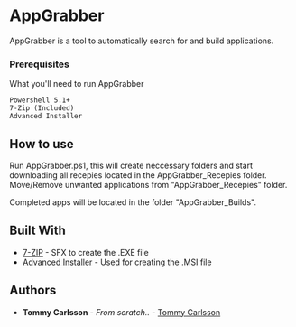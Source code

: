 # AppGrabber

AppGrabber is a tool to automatically search for and build applications.

### Prerequisites

What you'll need to run AppGrabber

```
Powershell 5.1+
7-Zip (Included)
Advanced Installer

```

## How to use

Run AppGrabber.ps1, this will create neccessary folders and start downloading all recepies located in the AppGrabber_Recepies folder.
Move/Remove unwanted applications from "AppGrabber_Recepies" folder.

Completed apps will be located in the folder "AppGrabber_Builds".

## Built With

* [7-ZIP](https://www.7-zip.org/7z.html) - SFX to create the .EXE file
* [Advanced Installer](https://www.advancedinstaller.com/) - Used for creating the .MSI file


## Authors

* **Tommy Carlsson** - *From scratch..* - [Tommy Carlsson](https://github.schibsted.io/tommy-carlsson)
